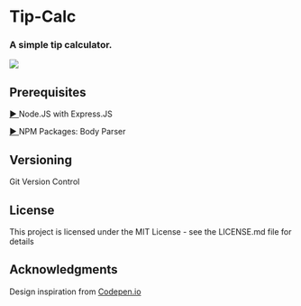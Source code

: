 <h1 style="font-weight: bold;">Tip-Calc</h1>
<h3>A simple tip calculator.</h3>
<img src="weather-app-img.png">

<h2 style="font-weight: bold;">Prerequisites</h2>
<p><a href="https://nodejs.org/en/docs/">▶ </a>Node.JS with Express.JS</p>
<p><a href="https://docs.npmjs.com/">▶ </a>NPM Packages: Body Parser</p> 

<h2 style="font-weight: bold;">Versioning</h2>
<p>Git Version Control</p>

<h2 style="font-weight: bold;">License</h2>
<p>This project is licensed under the MIT License - see the LICENSE.md file for details</p>

<h2 style="font-weight: bold;">Acknowledgments</h2>
<p>Design inspiration from <a href="https://codepen.io/">Codepen.io</a></p>
